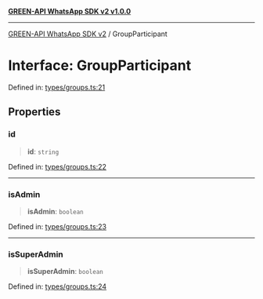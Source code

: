 [**GREEN-API WhatsApp SDK v2 v1.0.0**](../README.md)

***

[GREEN-API WhatsApp SDK v2](../globals.md) / GroupParticipant

# Interface: GroupParticipant

Defined in: [types/groups.ts:21](https://github.com/green-api/whatsapp-api-client-js-v2/blob/6c31521abaa4e85365f3538298181cae99417bce/src/types/groups.ts#L21)

## Properties

### id

> **id**: `string`

Defined in: [types/groups.ts:22](https://github.com/green-api/whatsapp-api-client-js-v2/blob/6c31521abaa4e85365f3538298181cae99417bce/src/types/groups.ts#L22)

***

### isAdmin

> **isAdmin**: `boolean`

Defined in: [types/groups.ts:23](https://github.com/green-api/whatsapp-api-client-js-v2/blob/6c31521abaa4e85365f3538298181cae99417bce/src/types/groups.ts#L23)

***

### isSuperAdmin

> **isSuperAdmin**: `boolean`

Defined in: [types/groups.ts:24](https://github.com/green-api/whatsapp-api-client-js-v2/blob/6c31521abaa4e85365f3538298181cae99417bce/src/types/groups.ts#L24)
